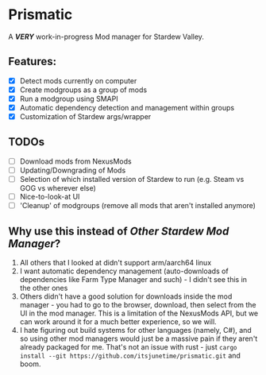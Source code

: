 # Prismatic

A ***VERY*** work-in-progress Mod manager for Stardew Valley.

## Features:
- [x] Detect mods currently on computer
- [x] Create modgroups as a group of mods
- [x] Run a modgroup using SMAPI
- [x] Automatic dependency detection and management within groups
- [x] Customization of Stardew args/wrapper

## TODOs
- [ ] Download mods from NexusMods
- [ ] Updating/Downgrading of Mods
- [ ] Selection of which installed version of Stardew to run (e.g. Steam vs GOG vs wherever else)
- [ ] Nice-to-look-at UI
- [ ] 'Cleanup' of modgroups (remove all mods that aren't installed anymore)

## Why use this instead of *Other Stardew Mod Manager*?
1. All others that I looked at didn't support arm/aarch64 linux
2. I want automatic dependency management (auto-downloads of dependencies like Farm Type Manager and such) - I didn't see this in the other ones
3. Others didn't have a good solution for downloads inside the mod manager - you had to go to the browser, download, then select from the UI in the mod manager. This is a limitation of the NexusMods API, but we can work around it for a much better experience, so we will.
4. I hate figuring out build systems for other languages (namely, C#), and so using other mod managers would just be a massive pain if they aren't already packaged for me. That's not an issue with rust - just `cargo install --git https://github.com/itsjunetime/prismatic.git` and boom.
